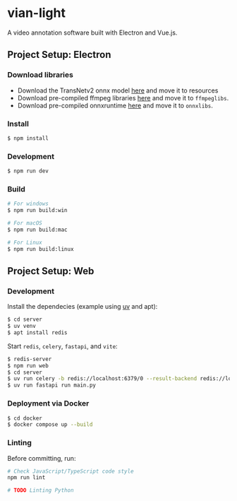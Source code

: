 # vian-light

A video annotation software built with Electron and Vue.js.

## Project Setup: Electron

### Download libraries
- Download the TransNetv2 onnx model [here](https://huggingface.co/elya5/transnetv2) and move it to resources
- Download pre-compiled ffmpeg libraries [here](https://github.com/elya5/ffmpeg-build) and move it to `ffmpeglibs`.
- Download pre-compiled onnxruntime [here](https://github.com/csukuangfj/onnxruntime-libs) and move it to `onnxlibs`.

### Install

```bash
$ npm install
```

### Development

```bash
$ npm run dev
```

### Build

```bash
# For windows
$ npm run build:win

# For macOS
$ npm run build:mac

# For Linux
$ npm run build:linux
```

## Project Setup: Web

### Development

Install the dependecies (example using [uv](https://docs.astral.sh/uv/) and apt):

```bash
$ cd server
$ uv venv
$ apt install redis
```

Start `redis`, `celery`, `fastapi`, and `vite`:

```bash
$ redis-server
$ npm run web
$ cd server
$ uv run celery -b redis://localhost:6379/0 --result-backend redis://localhost:6379/0 -A tasks worker
$ uv run fastapi run main.py
```


### Deployment via Docker

```bash
$ cd docker
$ docker compose up --build
```

### Linting

Before committing, run:
```bash
# Check JavaScript/TypeScript code style
npm run lint

# TODO Linting Python
```
